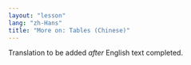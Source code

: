 ```yaml
---
layout: "lesson"
lang: "zh-Hans"
title: "More on: Tables (Chinese)"
---
```

Translation to be added _after_ English text completed.

